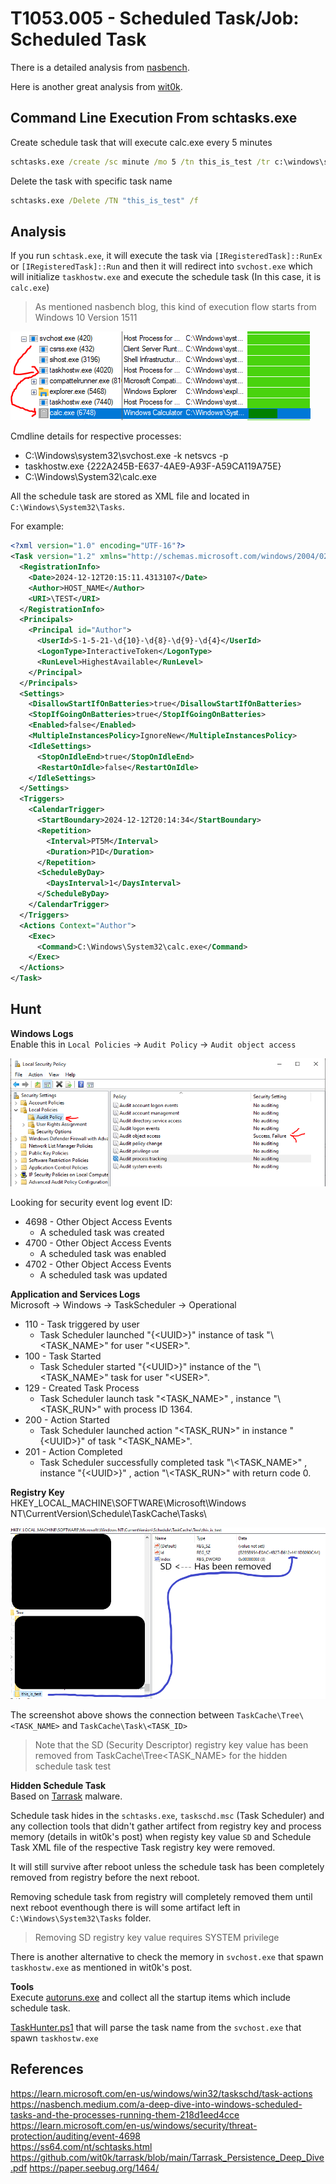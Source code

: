 # T1053.005 - Scheduled Task/Job: Scheduled Task

There is a detailed analysis from [nasbench](https://nasbench.medium.com/a-deep-dive-into-windows-scheduled-tasks-and-the-processes-running-them-218d1eed4cce).

Here is another great analysis from [wit0k](https://github.com/wit0k/tarrask/blob/main/Tarrask_Persistence_Deep_Dive.pdf).

## Command Line Execution From schtasks.exe

Create schedule task that will execute calc.exe every 5 minutes

```cmd
schtasks.exe /create /sc minute /mo 5 /tn this_is_test /tr c:\windows\system32\calc.exe /ru "<USER_NAME>"
```

Delete the task with specific task name

```cmd
schtasks.exe /Delete /TN "this_is_test" /f
```

## Analysis

If you run `schtask.exe`, it will execute the task via `[IRegisteredTask]::RunEx` or `[IRegisteredTask]::Run`
and then it will redirect into `svchost.exe` which will initialize `taskhostw.exe` and execute the schedule task (In this case, it is  `calc.exe`)

> As mentioned nasbench blog, this kind of execution flow starts from Windows 10 Version 1511

![svchost_taskhostw_procmon.PNG](./Image_T1053.005/svchost_taskhostw_procmon.PNG)

Cmdline details for respective processes:

- C:\Windows\system32\svchost.exe -k netsvcs -p
- taskhostw.exe {222A245B-E637-4AE9-A93F-A59CA119A75E}
- C:\Windows\System32\calc.exe

All the schedule task are stored as XML file and located in `C:\Windows\System32\Tasks`.

For example:

```XML
<?xml version="1.0" encoding="UTF-16"?>
<Task version="1.2" xmlns="http://schemas.microsoft.com/windows/2004/02/mit/task">
  <RegistrationInfo>
    <Date>2024-12-12T20:15:11.4313107</Date>
    <Author>HOST_NAME</Author>
    <URI>\TEST</URI>
  </RegistrationInfo>
  <Principals>
    <Principal id="Author">
      <UserId>S-1-5-21-\d{10}-\d{8}-\d{9}-\d{4}</UserId>
      <LogonType>InteractiveToken</LogonType>
      <RunLevel>HighestAvailable</RunLevel>
    </Principal>
  </Principals>
  <Settings>
    <DisallowStartIfOnBatteries>true</DisallowStartIfOnBatteries>
    <StopIfGoingOnBatteries>true</StopIfGoingOnBatteries>
    <Enabled>false</Enabled>
    <MultipleInstancesPolicy>IgnoreNew</MultipleInstancesPolicy>
    <IdleSettings>
      <StopOnIdleEnd>true</StopOnIdleEnd>
      <RestartOnIdle>false</RestartOnIdle>
    </IdleSettings>
  </Settings>
  <Triggers>
    <CalendarTrigger>
      <StartBoundary>2024-12-12T20:14:34</StartBoundary>
      <Repetition>
        <Interval>PT5M</Interval>
        <Duration>P1D</Duration>
      </Repetition>
      <ScheduleByDay>
        <DaysInterval>1</DaysInterval>
      </ScheduleByDay>
    </CalendarTrigger>
  </Triggers>
  <Actions Context="Author">
    <Exec>
      <Command>C:\Windows\System32\calc.exe</Command>
    </Exec>
  </Actions>
</Task>
```

## Hunt

**Windows Logs**  
Enable this in `Local Policies` -> `Audit Policy` -> `Audit object access`

![enable_local_policies_schtask.PNG](./Image_T1053.005/enable_local_policies_schtask.PNG)

Looking for security event log event ID:  

- 4698 - Other Object Access Events
  - A scheduled task was created
- 4700 - Other Object Access Events
  - A scheduled task was enabled
- 4702 - Other Object Access Events
  - A scheduled task was updated

**Application and Services Logs**  
Microsoft -> Windows -> TaskScheduler -> Operational

- 110 - Task triggered by user
  - Task Scheduler launched "{\<UUID>}"  instance of task "\\<TASK_NAME\>"  for user "\<USER\>".
- 100 - Task Started
  - Task Scheduler started "{\<UUID>}" instance of the "\\<TASK_NAME\>" task for user "\<USER\>".
- 129 - Created Task Process
  - Task Scheduler launch task "\<TASK_NAME>" , instance "\\<TASK_RUN\>"  with process ID 1364.
- 200 - Action Started
  - Task Scheduler launched action "<TASK_RUN>" in instance "{\<UUID>}" of task "\<TASK_NAME\>".
- 201 - Action Completed
  - Task Scheduler successfully completed task "\\<TASK_NAME\>" , instance "{\<UUID>}" , action "\\<TASK_RUN\>" with return code 0.

**Registry Key**  
HKEY_LOCAL_MACHINE\SOFTWARE\Microsoft\Windows NT\CurrentVersion\Schedule\TaskCache\Tasks\

![reg_task_path.png](./Image_T1053.005/reg_task_path.png)

The screenshot above shows the connection between `TaskCache\Tree\<TASK_NAME>` and `TaskCache\Task\<TASK_ID>`

> Note that the SD (Security Descriptor) registry key value has been removed from TaskCache\Tree\<TASK_NAME> for the hidden schedule task test

**Hidden Schedule Task**  
Based on [Tarrask](https://www.microsoft.com/en-us/security/blog/2022/04/12/tarrask-malware-uses-scheduled-tasks-for-defense-evasion/) malware.

Schedule task hides in the `schtasks.exe`, `taskschd.msc` (Task Scheduler) and any collection tools that didn't gather artifect from registry key and process memory (details in wit0k's post) when registy key value `SD` and Schedule Task XML file of the respective Task registry key were removed.

It will still survive after reboot unless the schedule task has been completely removed from registry before the next reboot.

Removing schedule task from registry will completely removed them until next reboot eventhough there is will some artifact left in `C:\Windows\System32\Tasks` folder.

> Removing SD registry key value requires SYSTEM privilege

There is another alternative to check the memory in `svchost.exe` that spawn `taskhostw.exe` as mentioned in wit0k's post.

**Tools**  
Execute [autoruns.exe](https://learn.microsoft.com/en-us/sysinternals/downloads/autoruns) and collect all the startup items which include schedule task.

[TaskHunter.ps1](https://github.com/wit0k/tarrask/blob/main/TaskHunter.ps1) that will parse the task name from the `svchost.exe` that spawn `taskhostw.exe`

## References

<https://learn.microsoft.com/en-us/windows/win32/taskschd/task-actions>  
<https://nasbench.medium.com/a-deep-dive-into-windows-scheduled-tasks-and-the-processes-running-them-218d1eed4cce>  
<https://learn.microsoft.com/en-us/windows/security/threat-protection/auditing/event-4698>  
<https://ss64.com/nt/schtasks.html>  
<https://github.com/wit0k/tarrask/blob/main/Tarrask_Persistence_Deep_Dive.pdf>
<https://paper.seebug.org/1464/>

